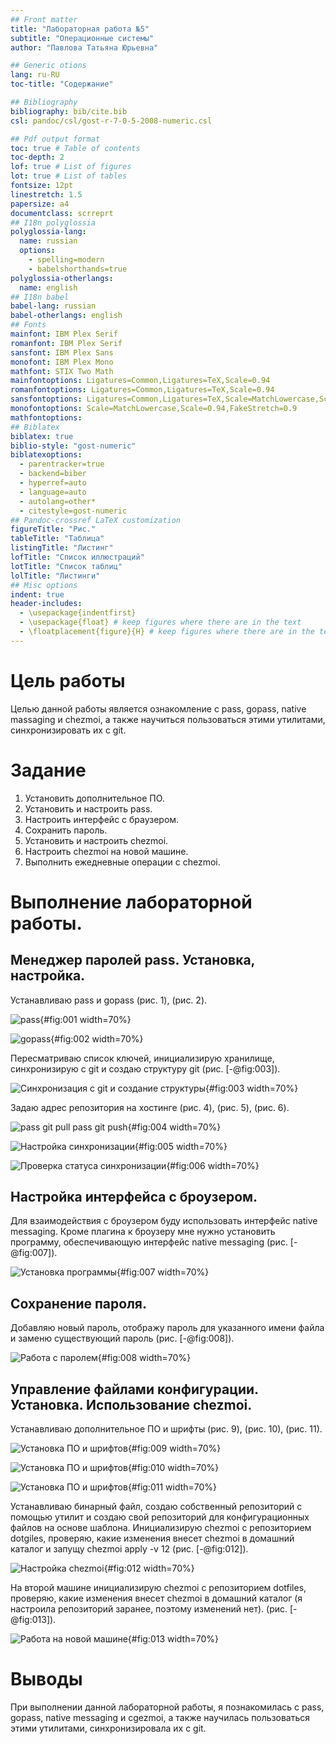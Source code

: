 ```yaml
---
## Front matter
title: "Лабораторная работа №5"
subtitle: "Операционные системы"
author: "Павлова Татьяна Юрьевна"

## Generic otions
lang: ru-RU
toc-title: "Содержание"

## Bibliography
bibliography: bib/cite.bib
csl: pandoc/csl/gost-r-7-0-5-2008-numeric.csl

## Pdf output format
toc: true # Table of contents
toc-depth: 2
lof: true # List of figures
lot: true # List of tables
fontsize: 12pt
linestretch: 1.5
papersize: a4
documentclass: scrreprt
## I18n polyglossia
polyglossia-lang:
  name: russian
  options:
	- spelling=modern
	- babelshorthands=true
polyglossia-otherlangs:
  name: english
## I18n babel
babel-lang: russian
babel-otherlangs: english
## Fonts
mainfont: IBM Plex Serif
romanfont: IBM Plex Serif
sansfont: IBM Plex Sans
monofont: IBM Plex Mono
mathfont: STIX Two Math
mainfontoptions: Ligatures=Common,Ligatures=TeX,Scale=0.94
romanfontoptions: Ligatures=Common,Ligatures=TeX,Scale=0.94
sansfontoptions: Ligatures=Common,Ligatures=TeX,Scale=MatchLowercase,Scale=0.94
monofontoptions: Scale=MatchLowercase,Scale=0.94,FakeStretch=0.9
mathfontoptions:
## Biblatex
biblatex: true
biblio-style: "gost-numeric"
biblatexoptions:
  - parentracker=true
  - backend=biber
  - hyperref=auto
  - language=auto
  - autolang=other*
  - citestyle=gost-numeric
## Pandoc-crossref LaTeX customization
figureTitle: "Рис."
tableTitle: "Таблица"
listingTitle: "Листинг"
lofTitle: "Список иллюстраций"
lotTitle: "Список таблиц"
lolTitle: "Листинги"
## Misc options
indent: true
header-includes:
  - \usepackage{indentfirst}
  - \usepackage{float} # keep figures where there are in the text
  - \floatplacement{figure}{H} # keep figures where there are in the text
---
```


# Цель работы

Целью данной работы является ознакомление с pass, gopass, native massaging и chezmoi, а также научиться пользоваться этими утилитами, синхронизировать их с git.

# Задание

1. Установить дополнительное ПО.
2. Установить и настроить pass.
3. Настроить  интерфейс с браузером.
4. Сохранить пароль.
5. Установить и настроить chezmoi.
6. Настроить chezmoi на новой машине.
7. Выполнить ежедневные операции с chezmoi.

# Выполнение лабораторной работы.

## Менеджер паролей pass. Установка, настройка.

Устанавливаю pass и gopass (рис. 1), (рис. 2).

![pass](image/1.jpg){#fig:001 width=70%}

![gopass](image/2.jpg){#fig:002 width=70%}

Пересматриваю список ключей, инициализирую хранилище, синхронизирую с git и создаю структуру git (рис. [-@fig:003]).

![Синхронизация с git и создание структуры](image/3.jpg){#fig:003 width=70%}

Задаю адрес репозитория на хостинге (рис. 4), (рис. 5), (рис. 6).

![pass git pull pass git push](image/4.jpg){#fig:004 width=70%}

![Настройка синхронизации](image/5.jpg){#fig:005 width=70%}

![Проверка статуса синхронизации](image/6.jpg){#fig:006 width=70%}

## Настройка интерфейса с броузером.

Для взаимодействия с броузером буду использовать интерфейс native messaging. Кроме плагина к броузеру мне нужно установить программу, обеспечивающую интерфейс native messaging (рис. [-@fig:007]).

![Установка программы](image/7.jpg){#fig:007 width=70%}

## Сохранение пароля.

Добавляю новый пароль, отображу пароль для указанного имени файла и заменю существующий пароль (рис. [-@fig:008]).

![Работа с паролем](image/8.jpg){#fig:008 width=70%}

## Управление файлами конфигурации. Установка. Использование chezmoi.

Устанавливаю дополнительное ПО и шрифты (рис. 9), (рис. 10), (рис. 11).

![Установка ПО и шрифтов](image/9.jpg){#fig:009 width=70%}

![Установка ПО и шрифтов](image/10.jpg){#fig:010 width=70%}

![Установка ПО и шрифтов](image/11.jpg){#fig:011 width=70%}

Устанавливаю бинарный файл, создаю собственный репозиторий с помощью утилит и создаю свой репозиторий для конфигурационных файлов на основе шаблона. Инициализирую chezmoi с репозиторием dotgiles, проверяю, какие изменения внесет chezmoi в домашний каталог и запущу chezmoi apply -v 12 (рис. [-@fig:012]).

![Настройка chezmoi](image/12.jpg){#fig:012 width=70%}

На второй машине инициализирую chezmoi с репозиторием dotfiles, проверяю, какие изменения внесет chezmoi в домашний каталог (я настроила репозиторий заранее, поэтому изменений нет).  (рис. [-@fig:013]).

![Работа на новой машине](image/13.jpg){#fig:013 width=70%}

# Выводы

При выполнении данной лабораторной работы, я познакомилась с pass, gopass, native messaging и cgezmoi, а также научилась пользоваться этими утилитами, синхронизировала их с git. 
